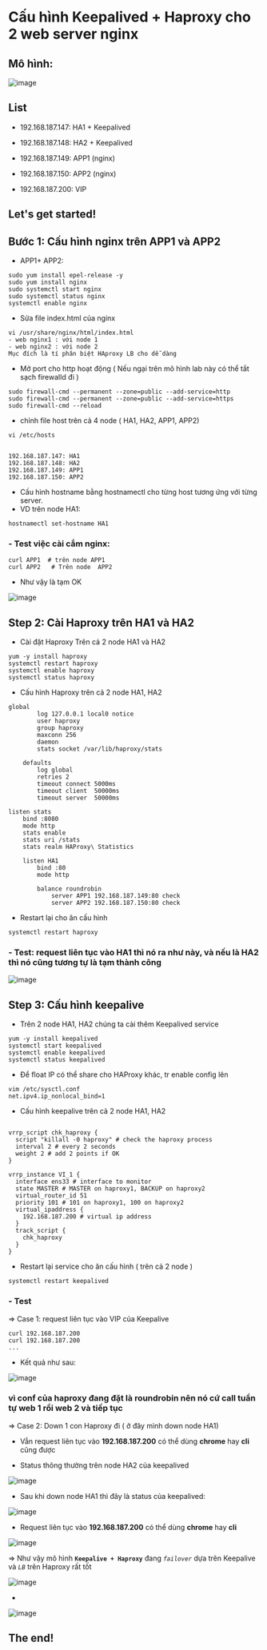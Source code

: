 # Cấu hình Keepalived + Haproxy cho 2 web server nginx

## Mô hình:
 
 
 ![image](https://user-images.githubusercontent.com/83824403/167338530-c626e988-1338-4595-b729-5ac15c52d8f5.png)


## List

- 192.168.187.147: HA1 + Keepalived

- 192.168.187.148: HA2 + Keepalived

- 192.168.187.149: APP1 (nginx)

- 192.168.187.150: APP2 (nginx)

- 192.168.187.200: VIP


## Let's get started!

## Bước 1: Cấu hình nginx trên APP1 và APP2

- APP1+ APP2:

```
sudo yum install epel-release -y
sudo yum install nginx
sudo systemctl start nginx
sudo systemctl status nginx
systemctl enable nginx
```

- Sửa file index.html của nginx

```
vi /usr/share/nginx/html/index.html
- web nginx1 : với node 1
- web nginx2 : với node 2
Mục đích là tí phân biệt HAproxy LB cho dễ dàng
```



- Mở port cho http hoạt động ( Nếu ngại trên mô hình lab này có thể tắt sạch firewalld đi )

```
sudo firewall-cmd --permanent --zone=public --add-service=http
sudo firewall-cmd --permanent --zone=public --add-service=https
sudo firewall-cmd --reload
```

- chỉnh file host trên cả 4 node ( HA1, HA2, APP1, APP2)

``` 
vi /etc/hosts


192.168.187.147: HA1 
192.168.187.148: HA2 
192.168.187.149: APP1 
192.168.187.150: APP2 
```

- Cấu hình hostname bằng hostnamectl cho từng host tương ứng với từng server. 
- VD trên node HA1:

``` 
hostnamectl set-hostname HA1
```

### - Test việc cài cắm nginx:

```
curl APP1  # trên node APP1
curl APP2   # Trên node  APP2
```

- Như vậy là tạm OK

![image](https://user-images.githubusercontent.com/83824403/167339702-74f2abc7-0d7c-4d24-8509-a5d8f0b0a678.png)

## Step 2: Cài Haproxy trên HA1 và HA2

- Cài đặt Haproxy Trên cả 2 node HA1 và HA2

```
yum -y install haproxy
systemctl restart haproxy
systemctl enable haproxy
systemctl status haproxy
```



- Cấu hình Haproxy trên cả 2 node HA1, HA2



```
global
        log 127.0.0.1 local0 notice
        user haproxy
        group haproxy
        maxconn 256
        daemon
        stats socket /var/lib/haproxy/stats

    defaults
        log global
        retries 2
        timeout connect 5000ms
        timeout client  50000ms
        timeout server  50000ms

listen stats
    bind :8080
    mode http
    stats enable
    stats uri /stats
    stats realm HAProxy\ Statistics

    listen HA1
        bind :80
        mode http

        balance roundrobin
            server APP1 192.168.187.149:80 check
            server APP2 192.168.187.150:80 check
```


- Restart lại cho ăn cấu hình 


```
systemctl restart haproxy
```

### - Test: request liên tục vào HA1 thì nó ra như này, và nếu là HA2 thì nó cũng tương tự là tạm thành công



![image](https://user-images.githubusercontent.com/83824403/167340427-249fa642-d70f-4c41-85a0-ac9e148f90b1.png)



## Step 3: Cấu hình keepalive

- Trên 2 node HA1, HA2 chúng ta cài thêm Keepalived service


```
yum -y install keepalived
systemctl start keepalived
systemctl enable keepalived
systemctl status keepalived
```


- Để float IP có thể share cho HAProxy khác, tr enable config lên

```
vim /etc/sysctl.conf
net.ipv4.ip_nonlocal_bind=1
```

- Cấu hình keepalive trên cả 2 node HA1, HA2


```

vrrp_script chk_haproxy {
  script "killall -0 haproxy" # check the haproxy process
  interval 2 # every 2 seconds
  weight 2 # add 2 points if OK
}

vrrp_instance VI_1 {
  interface ens33 # interface to monitor
  state MASTER # MASTER on haproxy1, BACKUP on haproxy2
  virtual_router_id 51
  priority 101 # 101 on haproxy1, 100 on haproxy2
  virtual_ipaddress {
    192.168.187.200 # virtual ip address
  }
  track_script {
    chk_haproxy
  }
}

```


- Restart lại service cho ăn cấu hình ( trên cả 2 node )

```
systemctl restart keepalived
```


### - Test

=> Case 1: request liên tục vào VIP của Keepalive 

```
curl 192.168.187.200
curl 192.168.187.200
...
```
- Kết quả như sau:

![image](https://user-images.githubusercontent.com/83824403/167340989-b20b5072-0f22-4908-bde3-2b643ad810c1.png)


### vì conf của haproxy đang đặt là roundrobin nên nó cứ call tuần tự web 1 rồi web 2 và tiếp tục

=> Case 2:  Down 1 con Haproxy đi ( ở đây mình down node HA1)

- Vẫn request liên tục vào **192.168.187.200** có thể dùng **chrome** hay **cli** cũng được



- Status thông thường trên node HA2 của keepalived

![image](https://user-images.githubusercontent.com/83824403/167341220-906232e5-a8b0-4c8f-a0f7-b2b39f74aa42.png)


- Sau khi down node HA1 thì đây là status của keepalived:

![image](https://user-images.githubusercontent.com/83824403/167341267-d49e4cec-21da-46fd-9988-bf565ba96574.png)



- Request liên tục vào **192.168.187.200** có thể dùng **chrome** hay **cli** 


![image](https://user-images.githubusercontent.com/83824403/167341448-fb1cf93f-a592-40e7-9a2f-ee0ac805107f.png)

 => Như vậy mô hình **`Keepalive + Haproxy`** đang *`failover`* dựa trên Keepalive và *`LB`* trên Haproxy rất tốt
 
 ![image](https://user-images.githubusercontent.com/83824403/167341651-dcb926f0-c4ea-47c5-b67f-744ea8b1ff2d.png)
 
 - 
 
 ![image](https://user-images.githubusercontent.com/83824403/167341676-75688069-7b3f-4d86-8539-4f5ee1bea23f.png)



## The end!
